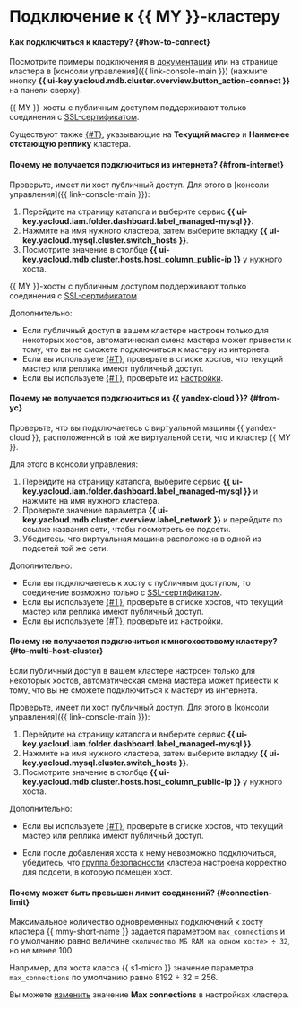 # Подключение к {{ MY }}-кластеру

#### Как подключиться к кластеру? {#how-to-connect}

Посмотрите примеры подключения в [документации](../../managed-mysql/operations/connect.md#connection-string) или на странице кластера в [консоли управления]({{ link-console-main }}) (нажмите кнопку **{{ ui-key.yacloud.mdb.cluster.overview.button_action-connect }}** на панели сверху).

{{ MY }}-хосты с публичным доступом поддерживают только соединения с [SSL-сертификатом](../../managed-mysql/operations/connect.md#get-ssl-cert).

Существуют также [{#T}](../../managed-mysql/operations/connect.md#special-fqdns), указывающие на **Текущий мастер** и **Наименее отстающую реплику** кластера.

#### Почему не получается подключиться из интернета? {#from-internet}

Проверьте, имеет ли хост публичный доступ. Для этого в [консоли управления]({{ link-console-main }}):
1. Перейдите на страницу каталога и выберите сервис **{{ ui-key.yacloud.iam.folder.dashboard.label_managed-mysql }}**.
1. Нажмите на имя нужного кластера, затем выберите вкладку **{{ ui-key.yacloud.mysql.cluster.switch_hosts }}**.
1. Посмотрите значение в столбце **{{ ui-key.yacloud.mdb.cluster.hosts.host_column_public-ip }}** у нужного хоста.

{{ MY }}-хосты с публичным доступом поддерживают только соединения с [SSL-сертификатом](../../managed-mysql/operations/connect.md#get-ssl-cert).

Дополнительно:
* Если публичный доступ в вашем кластере настроен только для некоторых хостов, автоматическая смена мастера может привести к тому, что вы не сможете подключиться к мастеру из интернета.
* Если вы используете [{#T}](../../managed-mysql/operations/connect.md#special-fqdns), проверьте в списке хостов, что текущий мастер или реплика имеют публичный доступ.
* Если вы используете [{#T}](../../managed-mysql/concepts/network.md#security-groups), проверьте их [настройки](../../managed-mysql/operations/connect.md#configure-security-groups).

#### Почему не получается подключиться из {{ yandex-cloud }}? {#from-yc}

Проверьте, что вы подключаетесь с виртуальной машины {{ yandex-cloud }}, расположенной в той же виртуальной сети, что и кластер {{ MY }}.

Для этого в консоли управления:
1. Перейдите на страницу каталога, выберите сервис **{{ ui-key.yacloud.iam.folder.dashboard.label_managed-mysql }}** и нажмите на имя нужного кластера.
1. Проверьте значение параметра **{{ ui-key.yacloud.mdb.cluster.overview.label_network }}** и перейдите по ссылке названия сети, чтобы посмотреть ее подсети.
1. Убедитесь, что виртуальная машина расположена в одной из подсетей той же сети.

Дополнительно:
* Если вы подключаетесь к хосту с публичным доступом, то соединение возможно только с [SSL-сертификатом](../../managed-mysql/operations/connect.md#get-ssl-cert).
* Если вы используете [{#T}](../../managed-mysql/operations/connect.md#special-fqdns), проверьте в списке хостов, что текущий мастер или реплика имеют публичный доступ.
* Если вы используете [{#T}](../../managed-mysql/concepts/network.md#security-groups), проверьте их настройки.

#### Почему не получается подключиться к многохостовому кластеру? {#to-multi-host-cluster}

Если публичный доступ в вашем кластере настроен только для некоторых хостов, автоматическая смена мастера может привести к тому, что вы не сможете подключиться к мастеру из интернета.

Проверьте, имеет ли хост публичный доступ. Для этого в [консоли управления]({{ link-console-main }}):
1. Перейдите на страницу каталога и выберите сервис **{{ ui-key.yacloud.iam.folder.dashboard.label_managed-mysql }}**.
1. Нажмите на имя нужного кластера, затем выберите вкладку **{{ ui-key.yacloud.mysql.cluster.switch_hosts }}**.
1. Посмотрите значение в столбце **{{ ui-key.yacloud.mdb.cluster.hosts.host_column_public-ip }}** у нужного хоста.

Дополнительно:

* Если вы используете [{#T}](../../managed-mysql/operations/connect.md#special-fqdns), проверьте в списке хостов, что текущий мастер или реплика имеют публичный доступ.


* Если после добавления хоста к нему невозможно подключиться, убедитесь, что [группа безопасности](../../managed-mysql/concepts/network.md#security-groups) кластера настроена корректно для подсети, в которую помещен хост.


#### Почему может быть превышен лимит соединений? {#connection-limit}

Максимальное количество одновременных подключений к хосту кластера {{ mmy-short-name }} задается параметром `max_connections` и по умолчанию равно величине `<количество МБ RAM на одном хосте> ÷ 32`, но не менее 100.

Например, для хоста класса {{ s1-micro }} значение параметра `max_connections` по умолчанию равно 8192 ÷ 32 = 256.

Вы можете [изменить](../../managed-mysql/operations/update.md#change-mysql-config) значение **Max connections** в настройках кластера.
